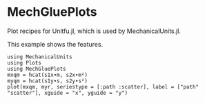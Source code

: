# MechGluePlots
Plot recipes for Unitfu.jl, which is used by MechanicalUnits.jl.


This example shows the features. 
```
using MechanicalUnits
using Plots
using MechGluePlots
mxqm = hcat(s1x∙m, s2x∙m²)
myqm = hcat(s1y∙s, s2y∙s²)
plot(mxqm, myr, seriestype = [:path :scatter], label = ["path" "scatter"], xguide = "x", yguide = "y")
```
